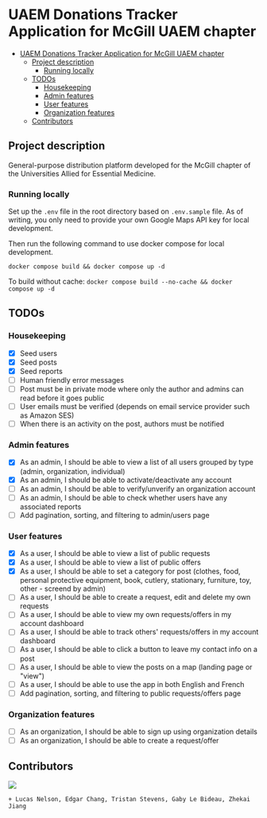 # UAEM Donations Tracker Application for McGill UAEM chapter

- [UAEM Donations Tracker Application for McGill UAEM chapter](#uaem-donations-tracker-application-for-mcgill-uaem-chapter)
  - [Project description](#project-description)
    - [Running locally](#running-locally)
  - [TODOs](#todos)
    - [Housekeeping](#housekeeping)
    - [Admin features](#admin-features)
    - [User features](#user-features)
    - [Organization features](#organization-features)
  - [Contributors](#contributors)

## Project description

General-purpose distribution platform developed for the McGill chapter of the Universities Allied for Essential Medicine.

### Running locally

Set up the `.env` file in the root directory based on `.env.sample` file. As of writing, you only need to provide your own Google Maps API key for local development.

Then run the following command to use docker compose for local development.

`docker compose build && docker compose up -d`

To build without cache:
`docker compose build --no-cache && docker compose up -d`

## TODOs

### Housekeeping

- [x] Seed users
- [x] Seed posts
- [x] Seed reports
- [ ] Human friendly error messages
- [ ] Post must be in private mode where only the author and admins can read before it goes public
- [ ] User emails must be verified (depends on email service provider such as Amazon SES)
- [ ] When there is an activity on the post, authors must be notified

### Admin features

- [x] As an admin, I should be able to view a list of all users grouped by type (admin, organization, individual)
- [x] As an admin, I should be able to activate/deactivate any account
- [ ] As an admin, I should be able to verify/unverify an organization account
- [ ] As an admin, I should be able to check whether users have any associated reports
- [ ] Add pagination, sorting, and filtering to admin/users page

### User features

- [X] As a user, I should be able to view a list of public requests
- [X] As a user, I should be able to view a list of public offers
- [x] As a user, I should be able to set a category for post (clothes, food, personal protective equipment, book, cutlery, stationary, furniture, toy, other - screend by admin)
- [ ] As a user, I should be able to create a request, edit and delete my own requests
- [ ] As a user, I should be able to view my own requests/offers in my account dashboard
- [ ] As a user, I should be able to track others' requests/offers in my account dashboard
- [ ] As a user, I should be able to click a button to leave my contact info on a post
- [ ] As a user, I should be able to view the posts on a map (landing page or "view")
- [ ] As a user, I should be able to use the app in both English and French
- [ ] Add pagination, sorting, and filtering to public requests/offers page

### Organization features

- [ ] As an organization, I should be able to sign up using organization details
- [ ] As an organization, I should be able to create a request/offer

## Contributors 

[![](https://contrib.rocks/image?repo=uaem-na/donations-tracker)](https://github.com/uaem-na/donations-tracker/graphs/contributors)

`+ Lucas Nelson, Edgar Chang, Tristan Stevens, Gaby Le Bideau, Zhekai Jiang`